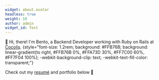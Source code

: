 ```yaml
---
widget: about.avatar
headless: true
weight: 10
author: admin
widget_id: Test
---
```

👋 Hi, there! I'm Bento, a Backend Developer working with Ruby on Rails at [Cocolis](https://www.cocolis.fr/).
{style="font-size: 1.2rem; background: #FFB76B; background: linear-gradient(to right, #FFB76B 0%, #FFA73D 30%, #FF7C00 60%, #FF7F04 100%); -webkit-background-clip: text; -webkit-text-fill-color: transparent;"}

Check out my [resumé](/about/) and portfolio below 🌻